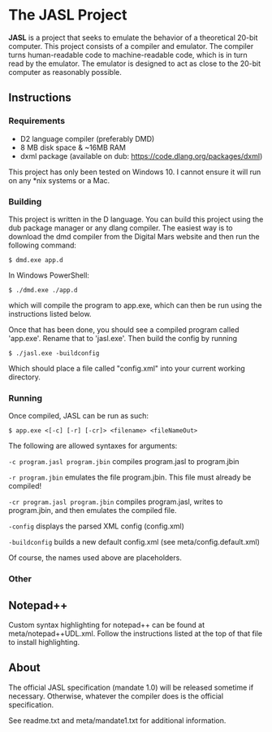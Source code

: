 # The JASL Project

**JASL** is a project that seeks to emulate the behavior of a theoretical 20-bit computer. This project consists of a compiler and emulator. The compiler turns human-readable code to machine-readable 
code, which is in turn read by the emulator. The emulator is designed to act as close to the 20-bit computer as reasonably possible.

## Instructions

### Requirements
- D2 language compiler (preferably DMD)
- 8 MB disk space & ~16MB RAM
- dxml package (available on dub: https://code.dlang.org/packages/dxml)

This project has only been tested on Windows 10. I cannot ensure it will run on any *nix systems or a Mac.

### Building
This project is written in the D language. You can build this project using the dub package manager or any dlang compiler. The easiest way is to download the 
dmd compiler from the Digital Mars website and then run the following command:

`$ dmd.exe app.d`

In Windows PowerShell:

`$ ./dmd.exe ./app.d`

which will compile the program to app.exe, which can then be run using the instructions listed below.

Once that has been done, you should see a compiled program called 'app.exe'. Rename that to 'jasl.exe'. Then build the config by running

`$ ./jasl.exe -buildconfig`

Which should place a file called "config.xml" into your current working directory.

### Running
Once compiled, JASL can be run as such:

`$ app.exe <[-c] [-r] [-cr]> <filename> <fileNameOut>`

The following are allowed syntaxes for arguments:

`-c program.jasl program.jbin` compiles program.jasl to program.jbin

`-r program.jbin` emulates the file program.jbin. This file must already be compiled!

`-cr program.jasl program.jbin` compiles program.jasl, writes to program.jbin, and then emulates the compiled file.

`-config` displays the parsed XML config (config.xml)

`-buildconfig` builds a new default config.xml (see meta/config.default.xml)

Of course, the names used above are placeholders.

### Other

## Notepad++
Custom syntax highlighting for notepad++ can be found at meta/notepad++UDL.xml. Follow the instructions listed at the top of that file
to install highlighting.

## About
The official JASL specification (mandate 1.0) will be released sometime if necessary. Otherwise, whatever the compiler does is the official specification.

See readme.txt and meta/mandate1.txt for additional information.